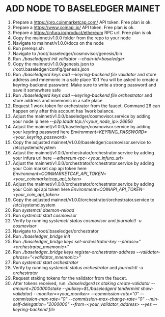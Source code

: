 # ADD NODE TO BASELEDGER MAINET

1.  Prepare a https://pro.coinmarketcap.com/ API token. Free plan is ok.
2.  Prepare a https://www.coinapi.io/ API token. Free plan is ok.
3.  Prepare a https://infura.io/product/ethereum RPC url. Free plan is ok.
4.  Copy the mainnet/v1.0.0 folder from the repo to your node
5.  Navigate to mainnet/v1.0.0/docs on the node
6.  Run prereqs.sh
7.  Navigate to /root/.baseledger/cosmovisor/genesis/bin
8.  Run *./baseledgerd init validator --chain-id=baseledger*
9.  Copy the mainnet/v1.0.0/genesis.json to /root/.baseledger/config/genesis.json
10.  Run *./baseledgerd keys add --keyring-backend file validator* and store address and  mnemonic in a safe place
    10.1 You will be asked to create a keyring-backend password. Make sure to write a strong password and save it somewhere safe
11. Run *./baseledgerd keys add --keyring-backend file orchestrator* and store address and mnemonic in a safe place
12. Request 1 work token for orchestrator from the faucet. Command 26 can happen only after this account has 1work balance.
13. Adjust the mainnet/v1.0.0/baseledger/cosmovisor.service by adding your node ip here *--p2p.laddr tcp://<your_node_ip>:26656*
14. Adjust the mainnet/v1.0.0/baseledger/cosmovisor.service by adding your keyring password here *Environment=KEYRING_PASSWORD=<your_keyring_password>*
15. Copy the adjusted mainnet/v1.0.0/baseledger/cosmovisor.service to /etc/systemd/system
16. Adjust the mainnet/v1.0.0/orchestrator/orchestrator.service by adding your infura url here *--ethereum-rpc=<your_infura_url>*
17. Adjust the mainnet/v1.0.0/orchestrator/orchestrator.service by adding your Coin market cap api token here *Environment=COINMARKETCAP_API_TOKEN=<your_coinmarketcap_api_token>*
18. Adjust the mainnet/v1.0.0/orchestrator/orchestrator.service by adding your Coin api api token here *Environment=COINAPI_API_TOKEN=<your_coin_api_token>*
19. Copy the adjusted mainnet/v1.0.0/orchestrator/orchestrator.service to /etc/systemd.system
20. Run *systemctl daemon-reload*
21. Run *systemctl start cosmovisor*
22. Verify by running *systemctl status cosmovisor* and *journalctl -u cosmovisor*
23. Navigate to /root/.baseledger/orchestrator
24. Run *./baseledger_bridge init*
25. Run *./baseledger_bridge keys set-orchestrator-key --phrase="<orchestrator_mnemonic>"*
26. Run *./baseledger_bridge keys register-orchestrator-address --validator-phrase="<validator_mnemonic>"*
27. Run *systemctl start orchestrator*
28. Verify by running *systemctl status orchestrator* and *journalctl -u orchestrator*
29. Request staking tokens for the validator from the faucet.
30. After tokens received, run *./baseledgerd tx staking create-validator --amount=2000000stake --pubkey=$(./baseledgerd tendermint show-validator) --moniker=<your_moniker> --commission-rate="0" --commission-max-rate="0" --commission-max-change-rate="0" --min-self-delegation="2000000" --from=<your_validator_address> --yes --keyring-backend file*
